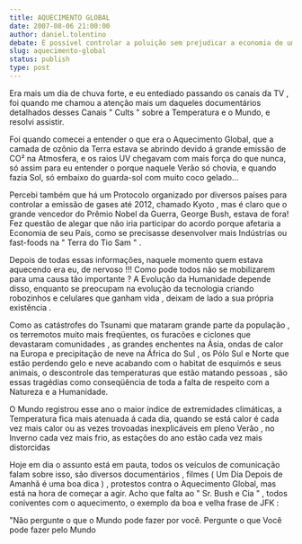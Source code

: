 ```yaml
---
title: AQUECIMENTO GLOBAL
date: 2007-08-06 21:00:00
author: daniel.tolentino
debate: É possível controlar a poluição sem prejudicar a economia de um país?
slug: aquecimento-global
status: publish 
type: post
---
```


Era mais um dia de chuva forte, e eu entediado passando os canais da TV , foi quando me chamou a atenção mais um daqueles documentários detalhados desses Canais " Cults " sobre a Temperatura e o Mundo, e resolvi assistir.   

Foi quando comecei a entender o que era o Aquecimento Global, que a camada de ozônio da Terra estava se abrindo devido á grande emissão de CO² na Atmosfera, e os raios UV chegavam com mais força do que nunca, só assim para eu entender o porque naquele Verão só chovia, e quando fazia Sol, só embaixo do guarda-sol com muito coco gelado...   

Percebi também que há um Protocolo organizado por diversos países para controlar a emissão de gases até 2012, chamado Kyoto , mas é claro que o grande vencedor do Prêmio Nobel da Guerra, George Bush, estava de fora! Fez questão de alegar que não iria participar do acordo porque afetaria a Economia de seu País, como se precisasse desenvolver mais Indústrias ou fast-foods na " Terra do Tio Sam " .   

Depois de todas essas informações, naquele momento quem estava aquecendo era eu, de nervoso !!! Como pode todos não se mobilizarem para uma causa tão importante ? A Evolução da Humanidade depende disso, enquanto se preocupam na evolução da tecnologia criando robozinhos e celulares que ganham vida , deixam de lado a sua própria existência .  

 Como as catástrofes do Tsunami que mataram grande parte da população , os terremotos muito mais freqüentes, os furacões e ciclones que devastaram comunidades , as grandes enchentes na Ásia, ondas de calor na Europa e precipitação de neve na África do Sul , os Pólo Sul e Norte que estão perdendo gelo e neve acabando com o habitat de esquimós e seus animais, o descontrole das temperaturas que estão matando pessoas , são essas tragédias como conseqüência de toda a falta de respeito com a Natureza e a Humanidade.   

 O Mundo registrou esse ano o maior índice de extremidades climáticas, a Temperatura fica mais atenuada á cada dia, quando se está calor é cada vez mais calor ou as vezes trovoadas inexplicáveis em pleno Verão , no Inverno cada vez mais frio, as estações do ano estão cada vez mais distorcidas   

 Hoje em dia o assunto está em pauta, todos os veículos de comunicação falam sobre isso, são diversos documentários , filmes ( Um Dia Depois de Amanhã é uma boa dica ) , protestos contra o Aquecimento Global, mas está na hora de começar a agir. Acho que falta ao " Sr. Bush e Cia " , todos coniventes com o aquecimento, o exemplo da boa e velha frase de JFK :   

"Não pergunte o que o Mundo pode fazer por você. Pergunte o que Você pode fazer pelo Mundo   

  

  

